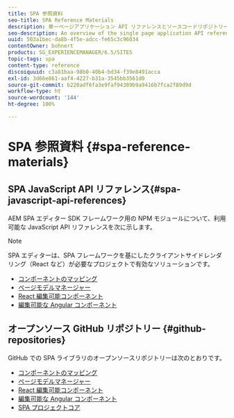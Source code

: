 ```yaml
---
title: SPA 参照資料
seo-title: SPA Reference Materials
description: 単一ページアプリケーション API リファレンスとソースコードリポジトリーの概要
seo-description: An overview of the single page application API references and source code repositories
uuid: 503a1bec-da8b-4f5e-adcc-fe65c3c96034
contentOwner: bohnert
products: SG_EXPERIENCEMANAGER/6.5/SITES
topic-tags: spa
content-type: reference
discoiquuid: c3a81baa-98b0-40b4-bd34-f39e8491acca
exl-id: 3d66e861-aaf4-4227-b31a-3545bb3561d0
source-git-commit: b220adf6fa3e9faf94389b9a9416b7fca2f89d9d
workflow-type: ht
source-wordcount: '144'
ht-degree: 100%

---
```


# SPA 参照資料 {#spa-reference-materials}

## SPA JavaScript API リファレンス{#spa-javascript-api-references}

AEM SPA エディター SDK フレームワーク用の NPM モジュールについて、利用可能な JavaScript API リファレンスを次に示します。

>[!NOTE]
>
>SPA エディターは、SPA フレームワークを基にしたクライアントサイドレンダリング（React など）が必要なプロジェクトで有効なソリューションです。

* [コンポーネントのマッピング](https://www.npmjs.com/package/@adobe/aem-spa-component-mapping)
* [ページモデルマネージャー](https://www.npmjs.com/package/@adobe/aem-spa-model-manager)
* [React 編集可能コンポーネント](https://www.npmjs.com/package/@adobe/aem-react-editable-components)
* [編集可能な Angular コンポーネント](https://www.npmjs.com/package/@adobe/aem-angular-editable-components)

## オープンソース GitHub リポジトリー {#github-repositories}

GitHub での SPA ライブラリのオープンソースリポジトリーは次のとおりです。

* [コンポーネントのマッピング](https://github.com/adobe/aem-spa-component-mapping)
* [ページモデルマネージャー](https://github.com/adobe/aem-spa-page-model-manager)
* [React 編集可能コンポーネント](https://github.com/adobe/aem-react-editable-components)
* [編集可能な Angular コンポーネント](https://github.com/adobe/aem-angular-editable-components)
* [SPA プロジェクトコア](https://github.com/adobe/aem-spa-project-core)
